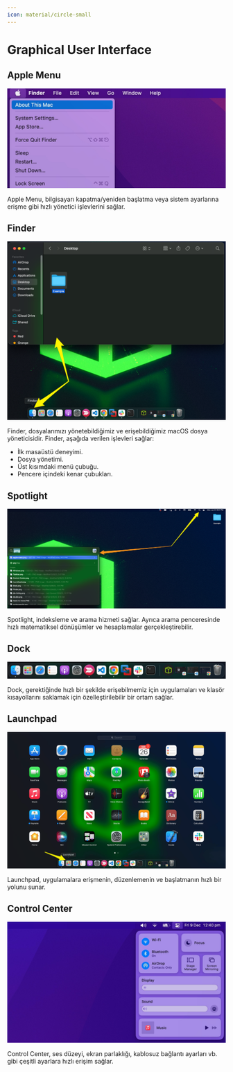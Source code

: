 ```yaml
---
icon: material/circle-small
---
```


# Graphical User Interface

## Apple Menu

![](../assets/images/apple-menu.jpg)

Apple Menu, bilgisayarı kapatma/yeniden başlatma veya sistem ayarlarına erişme gibi hızlı yönetici işlevlerini sağlar.

## Finder

![](../assets/images/finder.png)

Finder, dosyalarımızı yönetebildiğimiz ve erişebildiğimiz macOS dosya yöneticisidir. Finder, aşağıda verilen işlevleri sağlar:

* İlk masaüstü deneyimi.
* Dosya yönetimi.
* Üst kısımdaki menü çubuğu.
* Pencere içindeki kenar çubukları.

## Spotlight

![](../assets/images/gui-spotlight.png)

Spotlight, indeksleme ve arama hizmeti sağlar. Ayrıca arama penceresinde hızlı matematiksel dönüşümler ve hesaplamalar gerçekleştirebilir.

## Dock

![](../assets/images/dock.png)

Dock, gerektiğinde hızlı bir şekilde erişebilmemiz için uygulamaları ve klasör kısayollarını saklamak için özelleştirilebilir bir ortam sağlar.

## Launchpad

![](../assets/images/launchpad.png)

Launchpad, uygulamalara erişmenin, düzenlemenin ve başlatmanın hızlı bir yolunu sunar.

## Control Center

![](../assets/images/control-center.jpg)

Control Center, ses düzeyi, ekran parlaklığı, kablosuz bağlantı ayarları vb. gibi çeşitli ayarlara hızlı erişim sağlar.
